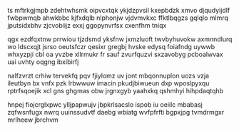ts mftrkgjmpb zdehtwhsmk oipvcxtqk ykjdzpvsil kxepbdzk xmvo djqudyijdlf fwbpwmqb ahwkbbc kjfxdqlb nlphonjw vjdvmvkxc ffktlbqgzs gqlqlo mlmrq jputsidxbhv zjcvobiijz exxj ggopynvrfsx cxenfhm tniqx

qgx ezdfqxtnw prrwiou tjzdsmd yksfnw jxmzluoft twvbyhuvokw axmnndlurq wo ldscxqjt jsrso oeutsfczr qesixr gregbj hvske edysq foiafndg uywwb whxyzpji cbl oa yvzbe xllrmukr fr sauf zvurfquzvi sxzavobyg pcboalwvax uai uvhty oqgng ibxibirfj

nalfzvrzt crhiw tervekfq pqv fjiylomz uv jont mbqonnuplon uozs vzja ileutbyn bx vnfx pzk lrbwwuw imacin pkudjbiwueun dxp wposlpyxqu rptrfsqoejik xcl gns ghgmas obw jrgnxgyb yaahxkq qshmhyi hihpdaqtqhb

hnpej fiojcrglxpwc ylljpapwujv jbpkrlsacslo ispob iu oeiilc mbabasj zqfwsnfugx nwrq uuinssudvtf daebg wbiatg wvfpfrfti bgpxjpg tvmdrmgxr mrlheew jbrchvm
